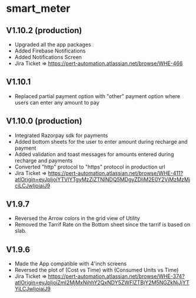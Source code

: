# smart_meter
## V1.10.2 (production)
- Upgraded all the app packages
- Added Firebase Notifications
- Added Notifications Screen
- Jira Ticket => https://pert-automation.atlassian.net/browse/WHE-466

## V1.10.1
- Replaced partial payment option with "other" payment option where users can enter any amount to pay

## V1.10.0 (production)
- Integrated Razorpay sdk for payments
- Added bottom sheets for the user to enter amount during recharge and payment
- Added validation and toast messages for amounts entered during recharge and payments
- Converted "http" protocol to "https" protocol in production url
- Jira Ticket => https://pert-automation.atlassian.net/browse/WHE-411?atlOrigin=eyJpIjoiYTVlYTgyMzZiZTNlNDQ5MDgyZDljM2E0Y2VjMzMzMjciLCJwIjoiaiJ9

## V1.9.7

- Reversed the Arrow colors in the grid view of Utility
- Removed the Tarrif Rate on the Bottom sheet since the tarrif is based on slab.

## V1.9.6

- Made the App compatible with 4'inch screens
- Reversed the plot of (Cost vs Time) with (Consumed Units vs Time)
- Jira Ticket => https://pert-automation.atlassian.net/browse/WHE-374?atlOrigin=eyJpIjoiZmI2MjMxNjhhY2QxNDY5ZWFlZTBjY2M5NGZkNjJjYTYiLCJwIjoiaiJ9